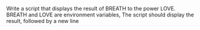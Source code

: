 Write a script that displays the result of BREATH to the power LOVE. BREATH and LOVE are environment variables, The script should display the result, followed by a new line
